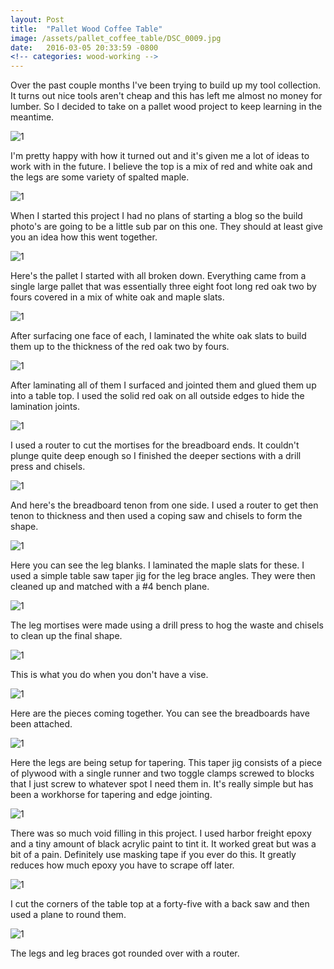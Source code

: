 ```yaml
---
layout: Post
title:  "Pallet Wood Coffee Table"
image: /assets/pallet_coffee_table/DSC_0009.jpg
date:   2016-03-05 20:33:59 -0800
<!-- categories: wood-working -->
---
```


Over the past couple months I've been trying to build up my tool collection. It turns out nice tools aren't cheap and this has left me almost no money for lumber. So I decided to take on a pallet wood project to keep learning in the meantime.

![1](/assets/pallet_coffee_table/DSC_0012.jpg)

I'm pretty happy with how it turned out and it's given me a lot of ideas to work with in the future. I believe the top is a mix of red and white oak and the legs are some variety of spalted maple.

![1](/assets/pallet_coffee_table/DSC_0018.jpg)

When I started this project I had no plans of starting a blog so the build photo's are going to be a little sub par on this one. They should at least give you an idea how this went together.

![1](/assets/pallet_coffee_table/IMG_20151025_175830.jpg)

Here's the pallet I started with all broken down. Everything came from a single large pallet that was essentially three eight foot long red oak two by fours covered in a mix of white oak and maple slats.

![1](/assets/pallet_coffee_table/IMG_20151028_081440.jpg)

After surfacing one face of each, I laminated the white oak slats to build them up to the thickness of the red oak two by fours.

![1](/assets/pallet_coffee_table/IMG_20151101_203753.jpg)

After laminating all of them I surfaced and jointed them and glued them up into a table top. I used the solid red oak on all outside edges to hide the lamination joints.

![1](/assets/pallet_coffee_table/IMG_20151107_112041.jpg)

I used a router to cut the mortises for the breadboard ends. It couldn't plunge quite deep enough so I finished the deeper sections with a drill press and chisels.

![1](/assets/pallet_coffee_table/IMG_20151108_103118.jpg)

And here's the breadboard tenon from one side. I used a router to get then tenon to thickness and then used a coping saw and chisels to form the shape.

![1](/assets/pallet_coffee_table/IMG_20151115_164355.jpg)

Here you can see the leg blanks. I laminated the maple slats for these. I used a simple table saw taper jig for the leg brace angles. They were then cleaned up and matched with a #4 bench plane.

![1](/assets/pallet_coffee_table/IMG_20151118_203847.jpg)

The leg mortises were made using a drill press to hog the waste and chisels to clean up the final shape.

![1](/assets/pallet_coffee_table/IMG_20151121_140402.jpg)

This is what you do when you don't have a vise.

![1](/assets/pallet_coffee_table/IMG_20151122_144314.jpg)

Here are the pieces coming together. You can see the breadboards have been attached.

![1](/assets/pallet_coffee_table/IMG_20151205_132421.jpg)

Here the legs are being setup for tapering. This taper jig consists of a piece of plywood with a single runner and two toggle clamps screwed to blocks that I just screw to whatever spot I need them in. It's really simple but has been a workhorse for tapering and edge jointing.

![1](/assets/pallet_coffee_table/IMG_20151206_203350.jpg)

There was so much void filling in this project. I used harbor freight epoxy and a tiny amount of black acrylic paint to tint it. It worked great but was a bit of a pain. Definitely use masking tape if you ever do this. It greatly reduces how much epoxy you have to scrape off later.

![1](/assets/pallet_coffee_table/IMG_20151218_182232.jpg)

I cut the corners of the table top at a forty-five with a back saw and then used a plane to round them.

![1](/assets/pallet_coffee_table/IMG_20160110_203110.jpg)

The legs and leg braces got rounded over with a router.
